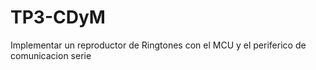 # TP3-CDyM
Implementar un reproductor de Ringtones con el MCU y el periferico de comunicacion serie
